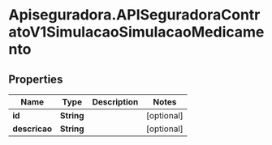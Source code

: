 # Apiseguradora.APISeguradoraContratoV1SimulacaoSimulacaoMedicamento

## Properties
Name | Type | Description | Notes
------------ | ------------- | ------------- | -------------
**id** | **String** |  | [optional] 
**descricao** | **String** |  | [optional] 


